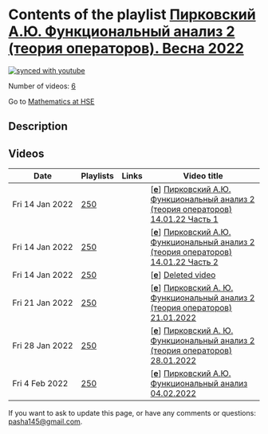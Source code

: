 # Contents of the playlist [Пирковский А.Ю. Функциональный анализ 2 (теория операторов). Весна 2022](https://www.youtube.com/playlist?list=PLq3E5oubNNoDvbrnJ73KCtKxeSewcZtUn)

[![synced with youtube](https://img.shields.io/github/last-commit/mathphysschool/mathphysschool.github.io/autoupdate1?label=synced%20with%20youtube)](https://github.com/mathphysschool/mathphysschool.github.io/commits/autoupdate1)

Number of videos: [6](#videos)

Go to [Mathematics at HSE](../README.md)

## Description



## Videos

|Date|Playlists|Links|Video title|
|---|---|---|---|
| Fri&nbsp;14&nbsp;Jan&nbsp;2022 | [250](../playlists/250 "Пирковский А.Ю. Функциональный анализ 2 (теория операторов). Весна 2022") |  | [[**e**](https://studio.youtube.com/video/AFtiUhhXL70/edit "Edit")] [Пирковский А.Ю. Функциональный анализ 2 (теория операторов) 14.01.22 Часть 1](https://www.youtube.com/watch?v=AFtiUhhXL70&list=PLq3E5oubNNoDvbrnJ73KCtKxeSewcZtUn "The lecture begins at 8:25") |
| Fri&nbsp;14&nbsp;Jan&nbsp;2022 | [250](../playlists/250 "Пирковский А.Ю. Функциональный анализ 2 (теория операторов). Весна 2022") |  | [[**e**](https://studio.youtube.com/video/OflW3sESw1Q/edit "Edit")] [Пирковский А.Ю. Функциональный анализ 2 (теория операторов) 14.01.22 Часть 2](https://www.youtube.com/watch?v=OflW3sESw1Q&list=PLq3E5oubNNoDvbrnJ73KCtKxeSewcZtUn) |
| Fri&nbsp;14&nbsp;Jan&nbsp;2022 | [250](../playlists/250 "Пирковский А.Ю. Функциональный анализ 2 (теория операторов). Весна 2022") |  | [[**e**](https://studio.youtube.com/video/QVJFmgz4uMw/edit "Edit")] [Deleted video](https://www.youtube.com/watch?v=QVJFmgz4uMw&list=PLq3E5oubNNoDvbrnJ73KCtKxeSewcZtUn "This video is unavailable.") |
| Fri&nbsp;21&nbsp;Jan&nbsp;2022 | [250](../playlists/250 "Пирковский А.Ю. Функциональный анализ 2 (теория операторов). Весна 2022") |  | [[**e**](https://studio.youtube.com/video/gsB8uBjaL2A/edit "Edit")] [Пирковский А. Ю. Функциональный анализ 2 (теория операторов) 21.01.2022](https://www.youtube.com/watch?v=gsB8uBjaL2A&list=PLq3E5oubNNoDvbrnJ73KCtKxeSewcZtUn "There is a typo in the proof of the additivity of the index. The left vertical arrow in the diagram should be T (rather than S), and the right one should be S (rather than T). Thus the spaces in the 6-term exact Ker-Coker sequence should be rearranged accordingly. Sorry about this.") |
| Fri&nbsp;28&nbsp;Jan&nbsp;2022 | [250](../playlists/250 "Пирковский А.Ю. Функциональный анализ 2 (теория операторов). Весна 2022") |  | [[**e**](https://studio.youtube.com/video/LFZCWcQnCv4/edit "Edit")] [Пирковский А. Ю. Функциональный анализ 2 (теория операторов) 28.01.2022](https://www.youtube.com/watch?v=LFZCWcQnCv4&list=PLq3E5oubNNoDvbrnJ73KCtKxeSewcZtUn) |
| Fri&nbsp;4&nbsp;Feb&nbsp;2022 | [250](../playlists/250 "Пирковский А.Ю. Функциональный анализ 2 (теория операторов). Весна 2022") |  | [[**e**](https://studio.youtube.com/video/gob_Av7izX8/edit "Edit")] [Пирковский А.Ю. Функциональный анализ 04.02.2022](https://www.youtube.com/watch?v=gob_Av7izX8&list=PLq3E5oubNNoDvbrnJ73KCtKxeSewcZtUn) |


 If you want to ask to update this page, or have any comments or questions: <pasha145@gmail.com>.